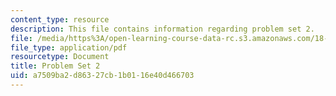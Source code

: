 ```yaml
---
content_type: resource
description: This file contains information regarding problem set 2.
file: /media/https%3A/open-learning-course-data-rc.s3.amazonaws.com/18-353j-nonlinear-dynamics-i-chaos-fall-2012/a7509ba2d86327cb1b0116e40d466703_MIT18_353JF12_pset2.pdf
file_type: application/pdf
resourcetype: Document
title: Problem Set 2
uid: a7509ba2-d863-27cb-1b01-16e40d466703
---
```

